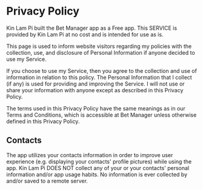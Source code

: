 # Privacy Policy

Kin Lam Pi built the Bet Manager app as a Free app. This SERVICE is provided by Kin Lam Pi at no cost and is intended for use as is.

This page is used to inform website visitors regarding my policies with the collection, use, and disclosure of Personal Information if anyone decided to use my Service.

If you choose to use my Service, then you agree to the collection and use of information in relation to this policy. The Personal Information that I collect (if any) is used for providing and improving the Service. I will not use or share your information with anyone except as described in this Privacy Policy.

The terms used in this Privacy Policy have the same meanings as in our Terms and Conditions, which is accessible at Bet Manager unless otherwise defined in this Privacy Policy.



## Contacts

The app utilizes your contacts information in order to improve user experience (e.g. displaying your contacts' profile pictures) while using the app. Kin Lam Pi DOES NOT collect any of your or your contacts' personal information and/or app usage habits. No information is ever collected by and/or saved to a remote server.
